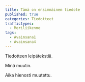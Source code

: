 ```yaml
---
title: Tämä on ensimmäinen tiedote
published: true
categories: Tiedotteet
traffictypes:
  - Meriliikenne
tags: 
  - Avainsana1
  - Avainsana4
---
```


Tiedotteen leipätekstiä.

Minä muutin.

Aika hienosti muutettu.
